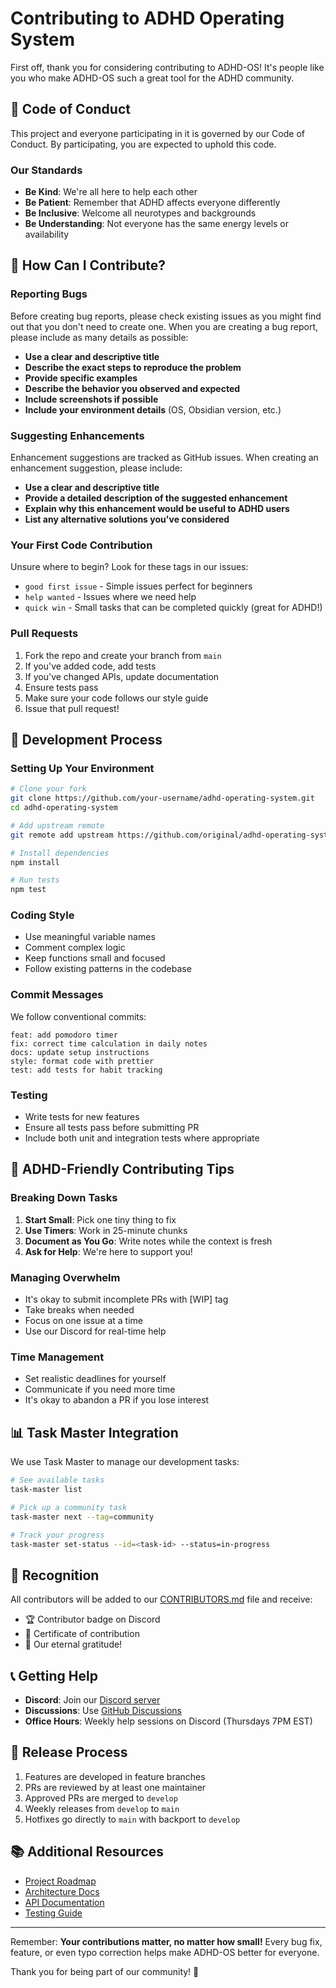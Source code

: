 # Contributing to ADHD Operating System

First off, thank you for considering contributing to ADHD-OS! It's people like you who make ADHD-OS such a great tool for the ADHD community.

## 🤝 Code of Conduct

This project and everyone participating in it is governed by our Code of Conduct. By participating, you are expected to uphold this code. 

### Our Standards

- **Be Kind**: We're all here to help each other
- **Be Patient**: Remember that ADHD affects everyone differently
- **Be Inclusive**: Welcome all neurotypes and backgrounds
- **Be Understanding**: Not everyone has the same energy levels or availability

## 🎯 How Can I Contribute?

### Reporting Bugs

Before creating bug reports, please check existing issues as you might find out that you don't need to create one. When you are creating a bug report, please include as many details as possible:

- **Use a clear and descriptive title**
- **Describe the exact steps to reproduce the problem**
- **Provide specific examples**
- **Describe the behavior you observed and expected**
- **Include screenshots if possible**
- **Include your environment details** (OS, Obsidian version, etc.)

### Suggesting Enhancements

Enhancement suggestions are tracked as GitHub issues. When creating an enhancement suggestion, please include:

- **Use a clear and descriptive title**
- **Provide a detailed description of the suggested enhancement**
- **Explain why this enhancement would be useful to ADHD users**
- **List any alternative solutions you've considered**

### Your First Code Contribution

Unsure where to begin? Look for these tags in our issues:

- `good first issue` - Simple issues perfect for beginners
- `help wanted` - Issues where we need help
- `quick win` - Small tasks that can be completed quickly (great for ADHD!)

### Pull Requests

1. Fork the repo and create your branch from `main`
2. If you've added code, add tests
3. If you've changed APIs, update documentation
4. Ensure tests pass
5. Make sure your code follows our style guide
6. Issue that pull request!

## 📝 Development Process

### Setting Up Your Environment

```bash
# Clone your fork
git clone https://github.com/your-username/adhd-operating-system.git
cd adhd-operating-system

# Add upstream remote
git remote add upstream https://github.com/original/adhd-operating-system.git

# Install dependencies
npm install

# Run tests
npm test
```

### Coding Style

- Use meaningful variable names
- Comment complex logic
- Keep functions small and focused
- Follow existing patterns in the codebase

### Commit Messages

We follow conventional commits:

```
feat: add pomodoro timer
fix: correct time calculation in daily notes
docs: update setup instructions
style: format code with prettier
test: add tests for habit tracking
```

### Testing

- Write tests for new features
- Ensure all tests pass before submitting PR
- Include both unit and integration tests where appropriate

## 🧠 ADHD-Friendly Contributing Tips

### Breaking Down Tasks

1. **Start Small**: Pick one tiny thing to fix
2. **Use Timers**: Work in 25-minute chunks
3. **Document as You Go**: Write notes while the context is fresh
4. **Ask for Help**: We're here to support you!

### Managing Overwhelm

- It's okay to submit incomplete PRs with [WIP] tag
- Take breaks when needed
- Focus on one issue at a time
- Use our Discord for real-time help

### Time Management

- Set realistic deadlines for yourself
- Communicate if you need more time
- It's okay to abandon a PR if you lose interest

## 📊 Task Master Integration

We use Task Master to manage our development tasks:

```bash
# See available tasks
task-master list

# Pick up a community task
task-master next --tag=community

# Track your progress
task-master set-status --id=<task-id> --status=in-progress
```

## 🎉 Recognition

All contributors will be added to our [CONTRIBUTORS.md](CONTRIBUTORS.md) file and receive:

- 🏆 Contributor badge on Discord
- 📜 Certificate of contribution
- 💝 Our eternal gratitude!

## 📞 Getting Help

- **Discord**: Join our [Discord server](https://discord.gg/adhd-os)
- **Discussions**: Use [GitHub Discussions](https://github.com/yourusername/adhd-operating-system/discussions)
- **Office Hours**: Weekly help sessions on Discord (Thursdays 7PM EST)

## 🔄 Release Process

1. Features are developed in feature branches
2. PRs are reviewed by at least one maintainer
3. Approved PRs are merged to `develop`
4. Weekly releases from `develop` to `main`
5. Hotfixes go directly to `main` with backport to `develop`

## 📚 Additional Resources

- [Project Roadmap](https://github.com/yourusername/adhd-operating-system/projects/1)
- [Architecture Docs](docs/ARCHITECTURE.md)
- [API Documentation](docs/API.md)
- [Testing Guide](docs/TESTING.md)

---

Remember: **Your contributions matter, no matter how small!** Every bug fix, feature, or even typo correction helps make ADHD-OS better for everyone.

Thank you for being part of our community! 💜